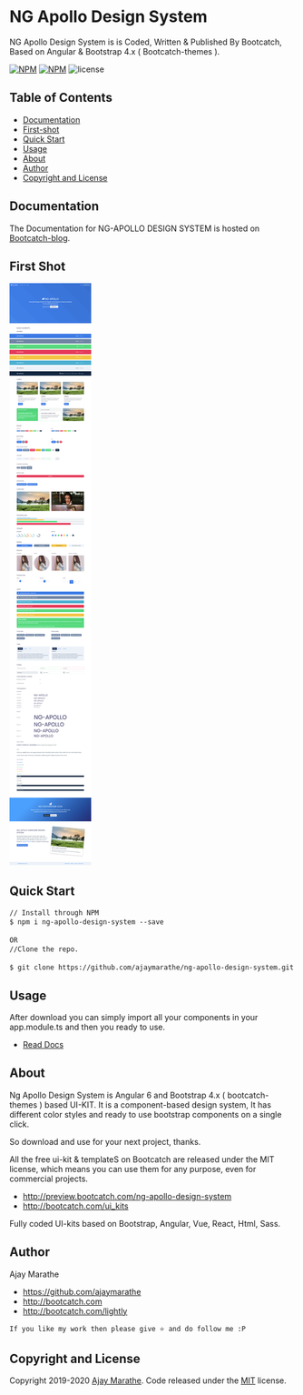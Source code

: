# NG Apollo Design System
NG Apollo Design System is  is Coded, Written & Published By Bootcatch, Based on Angular & Bootstrap 4.x ( Bootcatch-themes ).

[![NPM](https://img.shields.io/npm/v/ng-apollo-design-system.svg)](https://www.npmjs.com/package/ng-apollo-design-system)  [![NPM](https://img.shields.io/npm/dt/ng-apollo-design-system.svg)](https://www.npmjs.com/package/ng-apollo-design-system) 
![license](https://img.shields.io/badge/license-MIT-blue.svg)

## Table of Contents

* [Documentation](#documentation)
* [First-shot](#first-shot)
* [Quick Start](#quick-start)
* [Usage](#usage)
* [About](#about)
* [Author](#author)
* [Copyright and License](#copyright-and-license)

## Documentation
The Documentation for NG-APOLLO DESIGN SYSTEM is hosted on [Bootcatch-blog](http://blog.bootcatch.com/post/angular-components-based-design-system-is-based-on-bootcatch-themes-and-angular).

## First Shot
[![card-blog](https://raw.githubusercontent.com/ajaymarathe/image-store/master/ng-uikit/ng-apollo.png)](http://preview.bootcatch.com/ng-apollo-design-system)

## Quick Start
```
// Install through NPM
$ npm i ng-apollo-design-system --save

OR
//Clone the repo.

$ git clone https://github.com/ajaymarathe/ng-apollo-design-system.git  
```

## Usage

After download you can simply import all your components in your app.module.ts and then you ready to use.
- [Read Docs](http://blog.bootcatch.com/post/angular-components-based-design-system-is-based-on-bootcatch-themes-and-angular)

## About

Ng Apollo Design System is Angular 6 and Bootstrap 4.x ( bootcatch-themes ) based UI-KIT. It is a component-based design system, It has different color styles and ready to use bootstrap components on a single click.

So download and use for your next project, thanks.

All the free ui-kit & templateS on Bootcatch are released under the MIT license, which means you can use them for any purpose, even for commercial projects.

* http://preview.bootcatch.com/ng-apollo-design-system
* http://bootcatch.com/ui_kits

Fully coded UI-kits based on Bootstrap, Angular, Vue, React, Html, Sass.

## Author

Ajay Marathe

+ https://github.com/ajaymarathe
+ http://bootcatch.com
+ http://bootcatch.com/lightly
```
If you like my work then please give ⭐ and do follow me :P
```

## Copyright and License

Copyright 2019-2020 [Ajay Marathe](https://github.com/ajaymarathe). Code released under the [MIT](https://github.com/ajaymarathe/ng-apollo-design-system/blob/master/LICENSE) license.


